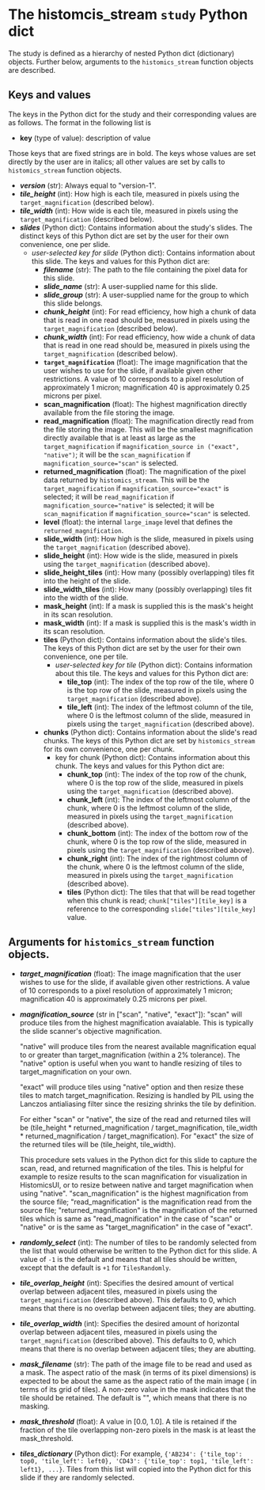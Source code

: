 # The histomcis_stream `study` Python dict

The study is defined as a hierarchy of nested Python dict (dictionary) objects.  Further below, arguments to the `histomics_stream` function objects are described.

## Keys and values
The keys in the Python dict for the study and their corresponding values are as follows.  The format in the following list is
+ **key** (type of value): description of value

Those keys that are fixed strings are in bold.  The keys whose values are set directly by the user are in italics; all other values are set by calls to `histomics_stream` function objects.

+ ***version*** (str):
  Always equal to "version-1".
+ ***tile_height*** (int):
  How high is each tile, measured in pixels using the `target_magnification` (described below).
+ ***tile_width*** (int):
  How wide is each tile, measured in pixels using the `target_magnification` (described below).
+ ***slides*** (Python dict):
  Contains information about the study's slides.  The distinct keys of this Python dict are set by the user for their own convenience, one per slide.
  + *user-selected key for slide* (Python dict):
    Contains information about this slide.  The keys and values for this Python dict are:
    + ***filename*** (str):
      The path to the file containing the pixel data for this slide.
    + ***slide_name*** (str):
      A user-supplied name for this slide.
    + ***slide_group*** (str):
      A user-supplied name for the group to which this slide belongs.
    + ***chunk_height*** (int):
      For read efficiency, how high a chunk of data that is read in one read should be, measured in pixels using the `target_magnification` (described below).
    + ***chunk_width*** (int):
      For read efficiency, how wide a chunk of data that is read in one read should be, measured in pixels using the `target_magnification` (described below).
    + **`target_magnification`** (float):
      The image magnification that the user wishes to use for the slide, if available given other restrictions.  A value of 10 corresponds to a pixel resolution of approximately 1 micron; magnification 40 is approximately 0.25 microns per pixel.
    + **scan_magnification** (float):
      The highest magnification directly available from the file storing the image.
    + **read_magnification** (float):
      The magnification directly read from the file storing the image.  This will be the smallest magnification directly available that is at least as large as the `target_magnification` if `magnification_source in ("exact", "native")`; it will be the `scan_magnification` if `magnification_source="scan"` is selected.
    + **returned_magnification** (float):
      The magnification of the pixel data returned by `histomics_stream`.  This will be the `target_magnification` if `magnification_source="exact"` is selected; it will be `read_magnification` if `magnification_source="native"` is selected; it will be `scan_magnification` if `magnification_source="scan"` is selected.
    + **level** (float):
      the internal `large_image` level that defines the `returned_magnification`.
    + **slide_width** (int):
      How high is the slide, measured in pixels using the `target_magnification` (described above).
    + **slide_height** (int):
      How wide is the slide, measured in pixels using the `target_magnification` (described above).
    + **slide_height_tiles** (int):
      How many (possibly overlapping) tiles fit into the height of the slide.
    + **slide_width_tiles** (int):
      How many (possibly overlapping) tiles fit into the width of the slide.
    + **mask_height** (int):
      If a mask is supplied this is the mask's height in its scan resolution.
    + **mask_width** (int):
      If a mask is supplied this is the mask's width in its scan resolution.
    + **tiles** (Python dict):
      Contains information about the slide's tiles.  The keys of this Python dict are set by the user for their own convenience, one per tile.
      + *user-selected key for tile* (Python dict):
        Contains information about this tile.  The keys and values for this Python dict are:
        + **tile_top** (int):
          The index of the top row of the tile, where 0 is the top row of the slide, measured in pixels using the `target_magnification` (described above).
        + **tile_left** (int):
          The index of the leftmost column of the tile, where 0 is the leftmost column of the slide, measured in pixels using the `target_magnification` (described above).
    + **chunks** (Python dict):
      Contains information about the slide's read chunks.  The keys of this Python dict are set by `histomics_stream` for its own convenience, one per chunk.
      + key for chunk (Python dict):
        Contains information about this chunk.  The keys and values for this Python dict are:
        + **chunk_top** (int):
          The index of the top row of the chunk, where 0 is the top row of the slide, measured in pixels using the `target_magnification` (described above).
        + **chunk_left** (int):
          The index of the leftmost column of the chunk, where 0 is the leftmost column of the slide, measured in pixels using the `target_magnification` (described above).
        + **chunk_bottom** (int):
          The index of the bottom row of the chunk, where 0 is the top row of the slide, measured in pixels using the `target_magnification` (described above).
        + **chunk_right** (int):
          The index of the rightmost column of the chunk, where 0 is the leftmost column of the slide, measured in pixels using the `target_magnification` (described above).
        + **tiles** (Python dict):
          The tiles that that will be read together when this chunk is read; `chunk["tiles"][tile_key]` is a reference to the corresponding `slide["tiles"][tile_key]` value.

## Arguments for `histomics_stream` function objects.

+ ***target_magnification*** (float):
  The image magnification that the user wishes to use for the slide, if available given other restrictions.  A value of 10 corresponds to a pixel resolution of approximately 1 micron; magnification 40 is approximately 0.25 microns per pixel.

+ ***magnification_source*** (str in ["scan", "native", "exact"]):
    "scan" will produce tiles from the highest magnification avaialable.  This is typically the slide scanner's objective magnification.

    "native" will produce tiles from the nearest available magnification equal to or greater than target_magnification (within a 2% tolerance).  The "native" option is useful when you want to handle resizing of tiles to target_magnification on your own.

    "exact" will produce tiles using "native" option and then resize these tiles to match target_magnification.  Resizing is handled by PIL using the Lanczos antialiasing filter since the resizing shrinks the tile by definition.

    For either "scan" or "native", the size of the read and returned tiles will be (tile_height * returned_magnification / target_magnification, tile_width * returned_magnification / target_magnification).  For "exact" the size of the returned tiles will be (tile_height, tile_width).

    This procedure sets values in the Python dict for this slide to capture the scan, read, and returned magnification of the tiles.  This is helpful for example to resize results to the scan magnification for visualization in HistomicsUI, or to resize between native and target magnification when using "native".  "scan_magnification" is the highest magnification from the source file; "read_magnification" is the magnification read from the source file; "returned_magnification" is the magnification of the returned tiles which is same as "read_magnification" in the case of "scan" or "native" or is the same as "target_magnification" in the case of "exact".

+ ***randomly_select*** (int):
    The number of tiles to be randomly selected from the list that would otherwise be written to the Python dict for this slide.  A value of `-1` is the default and means that all tiles should be written, except that the default is `+1` for `TilesRandomly`.

+ ***tile_overlap_height*** (int):
    Specifies the desired amount of vertical overlap between adjacent tiles, measured in pixels using the `target_magnification` (described above).  This defaults to 0, which means that there is no overlap between adjacent tiles; they are abutting.

+ ***tile_overlap_width*** (int):
    Specifies the desired amount of horizontal overlap between adjacent tiles, measured in pixels using the `target_magnification` (described above).  This defaults to 0, which means that there is no overlap between adjacent tiles; they are abutting.

+ ***mask_filename*** (str):
    The path of the image file to be read and used as a mask.  The aspect ratio of the mask (in terms of its pixel dimensions) is expected to be about the same as the aspect ratio of the main image ( in terms of its grid of tiles).  A non-zero value in the mask indicates that the tile should be retained.  The default is "", which means that there is no masking.

+ ***mask_threshold*** (float):
    A value in [0.0, 1.0].  A tile is retained if the fraction of the tile overlapping non-zero pixels in the mask is at least the mask_threshold.

+ ***tiles_dictionary*** (Python dict):
    For example, `{'AB234': {'tile_top': top0, 'tile_left': left0}, 'CD43': {'tile_top': top1, 'tile_left': left1}, ...}`.  Tiles from this list will copied into the Python dict for this slide if they are randomly selected.
